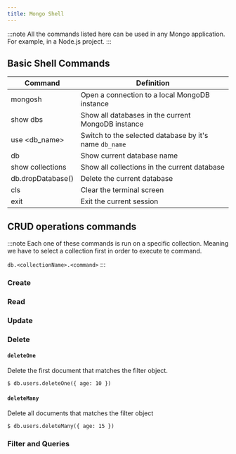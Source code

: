 ```yaml
---
title: Mongo Shell
---
```


:::note
All the commands listed here can be used in any Mongo application. For example, in a Node.js project.
:::

## Basic Shell Commands

| Command           | Definition                                             |
| ----------------- | ------------------------------------------------------ |
| mongosh           | Open a connection to a local MongoDB instance          |
| show dbs          | Show all databases in the current MongoDB instance     |
| use <db_name>     | Switch to the selected database by it's name `db_name` |
| db                | Show current database name                             |
| show collections  | Show all collections in the current database           |
| db.dropDatabase() | Delete the current database                            |
| cls               | Clear the terminal screen                              |
| exit              | Exit the current session                               |

## CRUD operations commands

:::note
Each one of these commands is run on a specific collection. Meaning we have to select a collection first in order to execute te command.

`db.<collectionName>.<command>`
:::

### Create

### Read

### Update

### Delete

#### `deleteOne`

Delete the first document that matches the filter object.

```shell
$ db.users.deleteOne({ age: 10 })
```

#### `deleteMany`

Delete all documents that matches the filter object

```shell
$ db.users.deleteMany({ age: 15 })
```

### Filter and Queries
